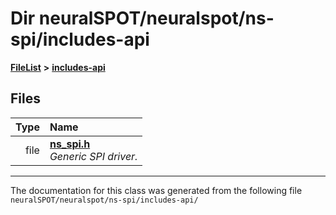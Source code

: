 

# Dir neuralSPOT/neuralspot/ns-spi/includes-api



[**FileList**](files.md) **>** [**includes-api**](dir_afaa7171ab94fb931f028cea1f13c04e.md)












## Files

| Type | Name |
| ---: | :--- |
| file | [**ns\_spi.h**](ns__spi_8h.md) <br>_Generic SPI driver._  |



























































------------------------------
The documentation for this class was generated from the following file `neuralSPOT/neuralspot/ns-spi/includes-api/`

